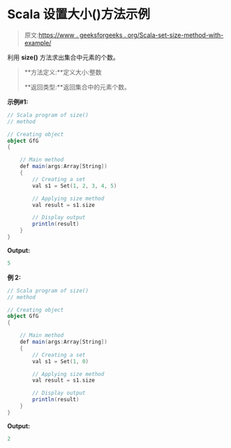 # Scala 设置大小()方法示例

> 原文:[https://www . geeksforgeeks . org/Scala-set-size-method-with-example/](https://www.geeksforgeeks.org/scala-set-size-method-with-example/)

利用 **size()** 方法求出集合中元素的个数。

> **方法定义:**定义大小:整数
> 
> **返回类型:**返回集合中的元素个数。

**示例#1:**

```scala
// Scala program of size() 
// method 

// Creating object 
object GfG 
{ 

    // Main method 
    def main(args:Array[String]) 
    { 
        // Creating a set 
        val s1 = Set(1, 2, 3, 4, 5) 

        // Applying size method 
        val result = s1.size

        // Display output
        println(result)
    } 
} 
```

**Output:**

```scala
5

```

**例 2:**

```scala
// Scala program of size() 
// method 

// Creating object 
object GfG 
{ 

    // Main method 
    def main(args:Array[String]) 
    { 
        // Creating a set 
        val s1 = Set(1, 0) 

        // Applying size method 
        val result = s1.size

        // Display output
        println(result)
    } 
} 
```

**Output:**

```scala
2

```